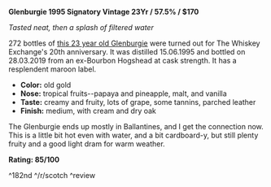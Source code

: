 **Glenburgie 1995 Signatory Vintage  23Yr / 57.5% / $170**

*Tasted neat, then a splash of filtered water*

272 bottles of [this 23 year old Glenburgie](https://www.whiskybase.com/whiskies/whisky/134166/glenburgie-1995-sv) were turned out for The Whiskey Exchange's 20th anniversary.  It was distilled 15.06.1995 and bottled on 28.03.2019 from an ex-Bourbon Hogshead at cask strength.  It has a resplendent maroon label.    

* **Color:** old gold
* **Nose:** tropical fruits--papaya and pineapple, malt, and vanilla
* **Taste:** creamy and fruity, lots of grape, some tannins, parched leather  
* **Finish:** medium, with cream and dry oak

The Glenburgie ends up mostly in Ballantines, and I get the connection now.  This is a little bit hot even with water, and a bit cardboard-y, but still plenty fruity and a good light dram for warm weather. 

**Rating: 85/100**

^182nd ^/r/scotch ^review